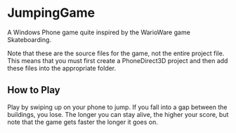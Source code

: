 # JumpingGame
A Windows Phone game quite inspired by the WarioWare game Skateboarding.

Note that these are the source files for the game, not the entire project file.  This means that you must first create a PhoneDirect3D project and then add these files into the appropriate folder.

## How to Play
Play by swiping up on your phone to jump.  If you fall into a gap between the buildings, you lose.  The longer you can stay alive, the higher your score, but note that the game gets faster the longer it goes on.
